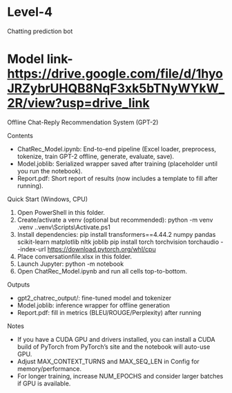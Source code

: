 # Level-4
Chatting prediction bot
# Model link- https://drive.google.com/file/d/1hyoJRZybrUHQB8NqF3xk5bTNyWYkW_2R/view?usp=drive_link

Offline Chat-Reply Recommendation System (GPT-2)

Contents
- ChatRec_Model.ipynb: End-to-end pipeline (Excel loader, preprocess, tokenize, train GPT-2 offline, generate, evaluate, save).
- Model.joblib: Serialized wrapper saved after training (placeholder until you run the notebook).
- Report.pdf: Short report of results (now includes a template to fill after running).

Quick Start (Windows, CPU)
1) Open PowerShell in this folder.
2) Create/activate a venv (optional but recommended):
   python -m venv .venv
   .\.venv\Scripts\Activate.ps1
3) Install dependencies:
   pip install transformers==4.44.2 numpy pandas scikit-learn matplotlib nltk joblib
   pip install torch torchvision torchaudio --index-url https://download.pytorch.org/whl/cpu
4) Place conversationfile.xlsx in this folder.
5) Launch Jupyter:
   python -m notebook
6) Open ChatRec_Model.ipynb and run all cells top-to-bottom.

Outputs
- gpt2_chatrec_output/: fine-tuned model and tokenizer
- Model.joblib: inference wrapper for offline generation
- Report.pdf: fill in metrics (BLEU/ROUGE/Perplexity) after running

Notes
- If you have a CUDA GPU and drivers installed, you can install a CUDA build of PyTorch from PyTorch’s site and the notebook will auto-use GPU.
- Adjust MAX_CONTEXT_TURNS and MAX_SEQ_LEN in Config for memory/performance.
- For longer training, increase NUM_EPOCHS and consider larger batches if GPU is available.

